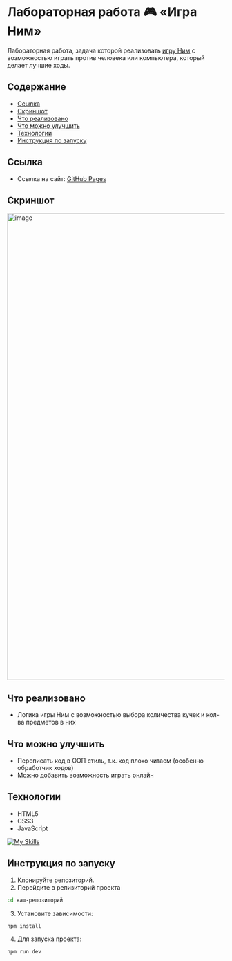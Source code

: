 # Лабораторная работа 🎮 «Игра Ним»
Лабораторная работа, задача которой реализовать [игру Ним](https://ru.wikipedia.org/wiki/%D0%9D%D0%B8%D0%BC_(%D0%B8%D0%B3%D1%80%D0%B0)) с возможностью играть против человека или компьютера, который делает лучшие ходы.

## Содержание
* [Ссылка](#ссылка)
* [Скриншот](#скриншот)
* [Что реализовано](#что-реализовано)
* [Что можно улучшить](#что-можно-улучшить)
* [Технологии](#технологии)
* [Инструкция по запуску](#инструкция-по-запуску)

## Ссылка
* Ссылка на сайт: [GitHub Pages](https://feleroy.github.io/nim_game/)
  
## Скриншот
<img width="1920" height="1080" alt="image" src="https://github.com/user-attachments/assets/b0719b41-f820-4f2c-be73-214f40203c85" />


## Что реализовано
- Логика игры Ним с возможностью выбора количества кучек и кол-ва предметов в них

## Что можно улучшить
- Переписать код в ООП стиль, т.к. код плохо читаем (особенно обработчик ходов)
- Можно добавить возможность играть онлайн

## Технологии
* HTML5
* CSS3
* JavaScript

[![My Skills](https://skillicons.dev/icons?i=html,css,js)](https://skillicons.dev)

## Инструкция по запуску
1)  Клонируйте репозиторий.
2)  Перейдите в репизиторий проекта
 ```bash
cd ваш-репозиторий
  ```
3) Установите зависимости:
 ```bash
npm install
  ```
4) Для запуска проекта:
 ```bash
npm run dev
  ```
